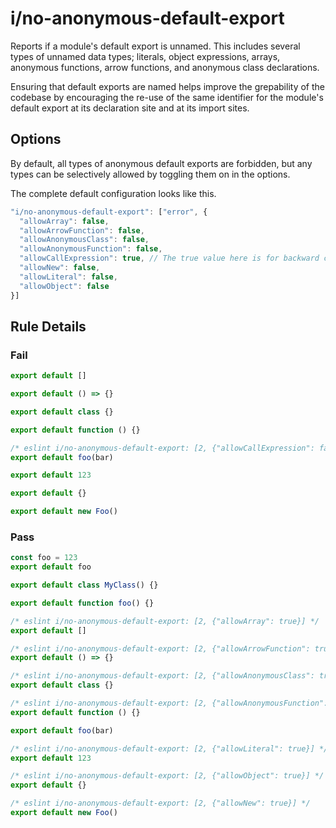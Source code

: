 # i/no-anonymous-default-export

<!-- end auto-generated rule header -->

Reports if a module's default export is unnamed. This includes several types of unnamed data types; literals, object expressions, arrays, anonymous functions, arrow functions, and anonymous class declarations.

Ensuring that default exports are named helps improve the grepability of the codebase by encouraging the re-use of the same identifier for the module's default export at its declaration site and at its import sites.

## Options

By default, all types of anonymous default exports are forbidden, but any types can be selectively allowed by toggling them on in the options.

The complete default configuration looks like this.

```js
"i/no-anonymous-default-export": ["error", {
  "allowArray": false,
  "allowArrowFunction": false,
  "allowAnonymousClass": false,
  "allowAnonymousFunction": false,
  "allowCallExpression": true, // The true value here is for backward compatibility
  "allowNew": false,
  "allowLiteral": false,
  "allowObject": false
}]
```

## Rule Details

### Fail

```js
export default []

export default () => {}

export default class {}

export default function () {}

/* eslint i/no-anonymous-default-export: [2, {"allowCallExpression": false}] */
export default foo(bar)

export default 123

export default {}

export default new Foo()
```

### Pass

```js
const foo = 123
export default foo

export default class MyClass() {}

export default function foo() {}

/* eslint i/no-anonymous-default-export: [2, {"allowArray": true}] */
export default []

/* eslint i/no-anonymous-default-export: [2, {"allowArrowFunction": true}] */
export default () => {}

/* eslint i/no-anonymous-default-export: [2, {"allowAnonymousClass": true}] */
export default class {}

/* eslint i/no-anonymous-default-export: [2, {"allowAnonymousFunction": true}] */
export default function () {}

export default foo(bar)

/* eslint i/no-anonymous-default-export: [2, {"allowLiteral": true}] */
export default 123

/* eslint i/no-anonymous-default-export: [2, {"allowObject": true}] */
export default {}

/* eslint i/no-anonymous-default-export: [2, {"allowNew": true}] */
export default new Foo()
```
